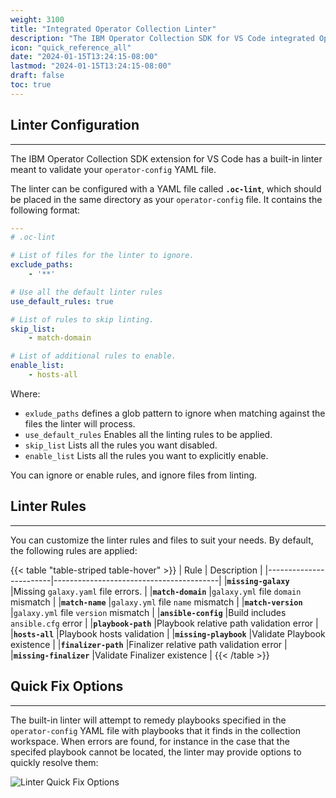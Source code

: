 ```yaml
---
weight: 3100
title: "Integrated Operator Collection Linter"
description: "The IBM Operator Collection SDK for VS Code integrated Operator Collection Linter"
icon: "quick_reference_all"
date: "2024-01-15T13:24:15-08:00"
lastmod: "2024-01-15T13:24:15-08:00"
draft: false
toc: true
---
```


## Linter Configuration
---
The IBM Operator Collection SDK extension for VS Code has a built-in linter meant to validate your `operator-config` YAML file. 

The linter can be configured with a YAML file called **`.oc-lint`**, which should be placed in the same directory as your `operator-config` file. It contains the following format:

```yaml
---
# .oc-lint

# List of files for the linter to ignore.
exclude_paths:
    - '**'

# Use all the default linter rules
use_default_rules: true

# List of rules to skip linting.
skip_list:
    - match-domain

# List of additional rules to enable.
enable_list:
    - hosts-all
```

Where:
- `exlude_paths` defines a glob pattern to ignore when matching against the files the linter will process.
- `use_default_rules` Enables all the linting rules to be applied.
- `skip_list` Lists all the rules you want disabled.
- `enable_list` Lists all the rules you want to explicitly enable.

You can ignore or enable rules, and ignore files from linting. 


## Linter Rules
---
You can customize the linter rules and files to suit your needs. By default, the following rules are applied:

{{< table "table-striped table-hover"  >}}
|        Rule            |                Description              |
|------------------------|-----------------------------------------|
|**`missing-galaxy`**    |Missing `galaxy.yaml` file errors.       |
|**`match-domain`**      |`galaxy.yml` file `domain` mismatch      |
|**`match-name`**        |`galaxy.yml` file `name` mismatch        |
|**`match-version`**     |`galaxy.yml` file `version` mismatch     |
|**`ansible-config`**    |Build includes `ansible.cfg` error       |
|**`playbook-path`**     |Playbook relative path validation error  |
|**`hosts-all`**         |Playbook hosts validation                |
|**`missing-playbook`**  |Validate Playbook existence              |
|**`finalizer-path`**    |Finalizer relative path validation error |
|**`missing-finalizer`** |Validate Finalizer existence             |
{{< /table >}}


## Quick Fix Options
---
The built-in linter will attempt to remedy playbooks specified in the `operator-config` YAML file with playbooks that it finds in the collection workspace. When errors are found, for instance in the case that the specifed playbook cannot be located, the linter may provide options to quickly resolve them:

![Linter Quick Fix Options](/images/vs-code-extension/linter-quick-fix-options.png) 